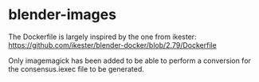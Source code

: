 # blender-images

The Dockerfile is largely inspired by the one from ikester: https://github.com/ikester/blender-docker/blob/2.79/Dockerfile

Only imagemagick has been added to be able to perform a conversion for the consensus.iexec file to be generated.
